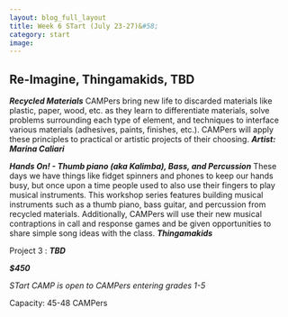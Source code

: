 ```yaml
---
layout: blog_full_layout
title: Week 6 STart (July 23-27)&#58; 
category: start
image: 
---
```


## Re-Imagine, Thingamakids, TBD

**_Recycled Materials_**
CAMPers bring new life to discarded materials like plastic, paper, wood, etc. as they learn to differentiate materials, solve problems surrounding each type of element, and techniques to interface various materials (adhesives, paints, finishes, etc.). CAMPers will apply these principles to practical or artistic projects of their choosing.
**_Artist: Marina Caliari_**



**_Hands On! - Thumb piano (aka Kalimba), Bass, and Percussion_**
These days we have things like fidget spinners and phones to keep our hands busy, but once upon a time people used to also use their fingers to play musical instruments. This workshop series features building musical instruments such as a thumb piano, bass guitar, and percussion from recycled materials. Additionally, CAMPers will use their new musical contraptions in call and response games and be given opportunities to share simple song ideas with the class. 
**_Thingamakids_**

Project 3 : **_TBD_**


**_$450_**

*STart CAMP is open to CAMPers entering grades 1-5*

Capacity: 45-48 CAMPers